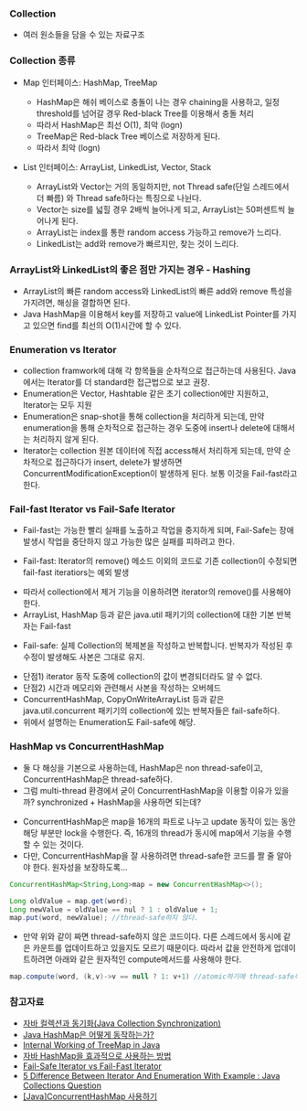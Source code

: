### Collection
- 여러 원소들을 담을 수 있는 자료구조


### Collection 종류

- Map 인터페이스: HashMap, TreeMap
  * HashMap은 해쉬 베이스로 충돌이 나는 경우 chaining을 사용하고, 일정 threshold를 넘어갈 경우 Red-black Tree를 이용해서 충돌 처리
  * 따라서 HashMap은 최선 O(1), 최악 (logn)
  * TreeMap은 Red-black Tree 베이스로 저장하게 된다.
  * 따라서 최악 (logn)
  
- List 인터페이스: ArrayList, LinkedList, Vector, Stack
  * ArrayList와 Vector는 거의 동일하지만, not Thread safe(단일 스레드에서 더 빠름) 와 Thread safe하다는 특징으로 나뉜다.
  * Vector는 size를 넓힐 경우 2배씩 늘어나게 되고, ArrayList는 50퍼센트씩 늘어나게 된다.
  * ArrayList는 index를 통한 random access 가능하고 remove가 느리다.
  * LinkedList는 add와 remove가 빠르지만, 찾는 것이 느리다.
  
### ArrayList와 LinkedList의 좋은 점만 가지는 경우 - Hashing

- ArrayList의 빠른 random access와 LinkedList의 빠른 add와 remove 특성을 가지려면, 해싱을 결합하면 된다.
- Java HashMap을 이용해서 key를 저장하고 value에 LinkedList Pointer를 가지고 있으면 find를 최선의 O(1)시간에 할 수 있다.

### Enumeration vs Iterator

- collection framwork에 대해 각 항목들을 순차적으로 접근하는데 사용된다. Java에서는 Iterator를 더 standard한 접근법으로 보고 권장.
- Enumeration은 Vector, Hashtable 같은 초기 collection에만 지원하고, Iterator는 모두 지원
- Enumeration은 snap-shot을 통해 collection을 처리하게 되는데, 만약 enumeration을 통해 순차적으로 접근하는 경우 도중에 insert나 delete에 대해서는 처리하지 않게 된다.
- Iterator는 collection 원본 데이터에 직접 access해서 처리하게 되는데, 만약 순차적으로 접근하다가 insert, delete가 발생하면 ConcurrentModificationException이 발생하게 된다. 보통 이것을 Fail-fast라고 한다.


### Fail-fast Iterator vs Fail-Safe Iterator

- Fail-fast는 가능한 빨리 실패를 노출하고 작업을 중지하게 되며, Fail-Safe는 장애 발생시 작업을 중단하지 않고 가능한 많은 실패를 피하려고 한다.

- Fail-fast: Iterator의 remove() 메소드 이외의 코드로 기존 collection이 수정되면 fail-fast iteratiors는 예외 발생
 * 따라서 collection에서 제거 기능을 이용하려면 iterator의 remove()를 사용해야 한다.
 * ArrayList, HashMap 등과 같은 java.util 패키기의 collection에 대한 기본 반복자는 Fail-fast
- Fail-safe: 실제 Collection의 복제본을 작성하고 반복합니다. 반복자가 작성된 후 수정이 발생해도 사본은 그대로 유지. 
 * 단점1) iterator 동작 도중에 collection의 값이 변경되더라도 알 수 없다.
 * 단점2) 시간과 메모리와 관련해서 사본을 작성하는 오버헤드
 * ConcurrentHashMap, CopyOnWriteArrayList 등과 같은 java.util.concurrent 패키기의 collection에 있는 반복자들은 fail-safe하다.
 * 위에서 설명하는 Enumeration도 Fail-safe에 해당.


### HashMap vs ConcurrentHashMap

- 둘 다 해싱을 기본으로 사용하는데, HashMap은 non thread-safe이고, ConcurrentHashMap은 thread-safe하다.
- 그럼 multi-thread 환경에서 굳이 ConcurrentHashMap을 이용할 이유가 있을까? synchronized + HashMap을 사용하면 되는데?
 * ConcurrentHashMap은 map을 16개의 파트로 나누고 update 동작이 있는 동안 해당 부분만 lock을 수행한다. 즉, 16개의 thread가 동시에 map에서 기능을 수행할 수 있는 것이다.
 * 다만, ConcurrentHashMap을 잘 사용하려면 thread-safe한 코드를 짤 줄 알아야 한다. 원자성을 보장하도록...
 
 ```java
 ConcurrentHashMap<String,Long>map = new ConcurrentHashMap<>();
 
 Long oldValue = map.get(word);
 Long newValue = oldValue == nul ? 1 : oldValue + 1;
 map.put(word, newValue); //thread-safe하지 않다.
 ```
 * 만약 위와 같이 짜면 thread-safe하지 않은 코드이다. 다른 스레드에서 동시에 같은 카운트를 업데이트하고 있을지도 모르기 때문이다.
 따라서 값을 안전하게 업데이트하려면 아래와 같은 원자적인 compute메서드를 사용해야 한다.
 
 ```java
 map.compute(word, (k,v)->v == null ? 1: v+1) //atomic하기에 thread-safe하다.
 ```

### 참고자료

- [자바 컬렉션과 동기화(Java Collection Synchronization)](https://madplay.github.io/post/java-collection-synchronize)
- [Java HashMap은 어떻게 동작하는가?](https://d2.naver.com/helloworld/831311)
- [Internal Working of TreeMap in Java](https://www.dineshonjava.com/internal-working-of-treemap-in-java/)
- [자바 HashMap을 효과적으로 사용하는 방법](http://tech.javacafe.io/2018/12/03/HashMap/)
- [Fail-Safe Iterator vs Fail-Fast Iterator](https://simuing.tistory.com/261)
- [5 Difference Between Iterator And Enumeration With Example : Java Collections Question](https://javahungry.blogspot.com/2013/06/difference-between-iterator-and-enumeration-collections-java-interview-question-with-example.html)
- [[Java]ConcurrentHashMap 사용하기](https://m.blog.naver.com/PostView.nhn?blogId=horajjan&logNo=220584946854&proxyReferer=https:%2F%2Fwww.google.com%2F)
